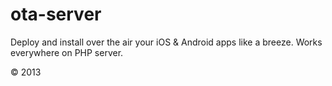 ota-server
==========

Deploy and install over the air your iOS &amp; Android apps like a breeze. Works everywhere on PHP server.

© 2013
